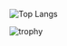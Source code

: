 ![Top Langs](https://github-readme-stats-git-masterrstaa-rickstaa.vercel.app/api/top-langs/?username=MitanshuPatel999&theme=dracula&exclude_repo=VisualCaptioningSystem)

![trophy](https://github-profile-trophy.vercel.app/?username=MitanshuPatel999&theme=matrix)

<!-- <a target="_blank" rel="noopener noreferrer nofollow" href="https://raw.githubusercontent.com/matfantinel/matfantinel/master/waves.svg"><img src="https://raw.githubusercontent.com/matfantinel/matfantinel/master/waves.svg" width="100%" height="150" style="max-width: 100%;"></a> -->


